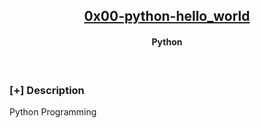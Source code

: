 <h2 align="center"><u>0x00-python-hello_world</u></h2>

<h4 align="center"> Python  </h4>

<p align="center">
<br>
</p>

### [+] Description
Python Programming 


